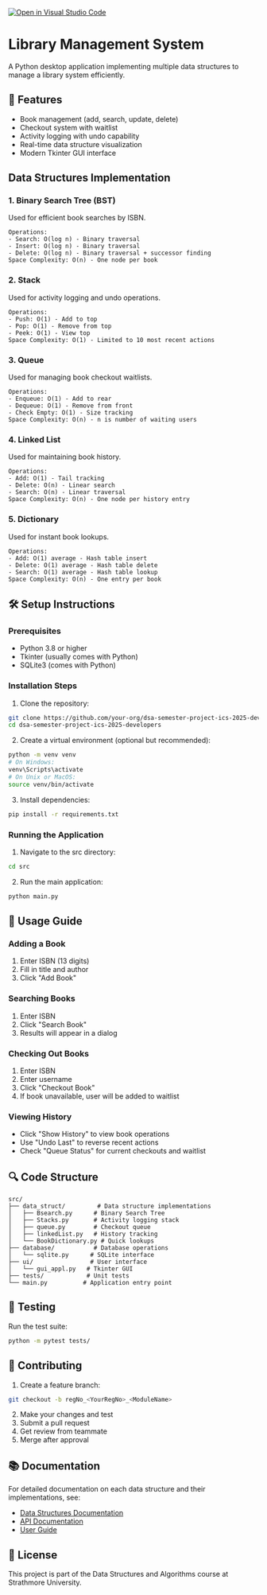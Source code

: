
[![Open in Visual Studio Code](https://classroom.github.com/assets/open-in-vscode-2e0aaae1b6195c2367325f4f02e2d04e9abb55f0b24a779b69b11b9e10269abc.svg)](https://classroom.github.com/online_ide?assignment_repo_id=19822243&assignment_repo_type=AssignmentRepo)

# Library Management System

A Python desktop application implementing multiple data structures to manage a library system efficiently.

## 🚀 Features

- Book management (add, search, update, delete)
- Checkout system with waitlist
- Activity logging with undo capability
- Real-time data structure visualization
- Modern Tkinter GUI interface

##  Data Structures Implementation

### 1. Binary Search Tree (BST)
Used for efficient book searches by ISBN.
```
Operations:
- Search: O(log n) - Binary traversal
- Insert: O(log n) - Binary traversal
- Delete: O(log n) - Binary traversal + successor finding
Space Complexity: O(n) - One node per book
```

### 2. Stack
Used for activity logging and undo operations.
```
Operations:
- Push: O(1) - Add to top
- Pop: O(1) - Remove from top
- Peek: O(1) - View top
Space Complexity: O(1) - Limited to 10 most recent actions
```

### 3. Queue
Used for managing book checkout waitlists.
```
Operations:
- Enqueue: O(1) - Add to rear
- Dequeue: O(1) - Remove from front
- Check Empty: O(1) - Size tracking
Space Complexity: O(n) - n is number of waiting users
```

### 4. Linked List
Used for maintaining book history.
```
Operations:
- Add: O(1) - Tail tracking
- Delete: O(n) - Linear search
- Search: O(n) - Linear traversal
Space Complexity: O(n) - One node per history entry
```

### 5. Dictionary
Used for instant book lookups.
```
Operations:
- Add: O(1) average - Hash table insert
- Delete: O(1) average - Hash table delete
- Search: O(1) average - Hash table lookup
Space Complexity: O(n) - One entry per book
```

## 🛠️ Setup Instructions

### Prerequisites
- Python 3.8 or higher
- Tkinter (usually comes with Python)
- SQLite3 (comes with Python)

### Installation Steps

1. Clone the repository:
```bash
git clone https://github.com/your-org/dsa-semester-project-ics-2025-developers.git
cd dsa-semester-project-ics-2025-developers
```

2. Create a virtual environment (optional but recommended):
```bash
python -m venv venv
# On Windows:
venv\Scripts\activate
# On Unix or MacOS:
source venv/bin/activate
```

3. Install dependencies:
```bash
pip install -r requirements.txt
```

### Running the Application

1. Navigate to the src directory:
```bash
cd src
```

2. Run the main application:
```bash
python main.py
```

## 📝 Usage Guide

### Adding a Book
1. Enter ISBN (13 digits)
2. Fill in title and author
3. Click "Add Book"

### Searching Books
1. Enter ISBN
2. Click "Search Book"
3. Results will appear in a dialog

### Checking Out Books
1. Enter ISBN
2. Enter username
3. Click "Checkout Book"
4. If book unavailable, user will be added to waitlist

### Viewing History
- Click "Show History" to view book operations
- Use "Undo Last" to reverse recent actions
- Check "Queue Status" for current checkouts and waitlist

## 🔍 Code Structure

```
src/
├── data_struct/         # Data structure implementations
│   ├── Bsearch.py      # Binary Search Tree
│   ├── Stacks.py       # Activity logging stack
│   ├── queue.py        # Checkout queue
│   ├── linkedList.py   # History tracking
│   └── BookDictionary.py # Quick lookups
├── database/           # Database operations
│   └── sqlite.py      # SQLite interface
├── ui/                # User interface
│   └── gui_appl.py   # Tkinter GUI
├── tests/            # Unit tests
└── main.py          # Application entry point
```

## 🧪 Testing

Run the test suite:
```bash
python -m pytest tests/
```

## 👥 Contributing

1. Create a feature branch:
```bash
git checkout -b regNo_<YourRegNo>_<ModuleName>
```

2. Make your changes and test
3. Submit a pull request
4. Get review from teammate
5. Merge after approval

## 📚 Documentation

For detailed documentation on each data structure and their implementations, see:
- [Data Structures Documentation](docs/data_structures.md)
- [API Documentation](docs/api.md)
- [User Guide](docs/user_guide.md)

## 🔐 License

This project is part of the Data Structures and Algorithms course at Strathmore University.

